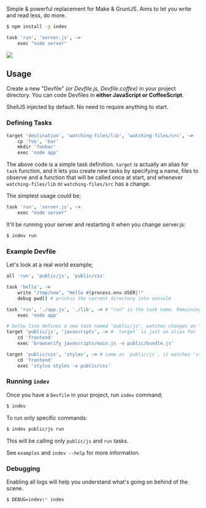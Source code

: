 Simple & powerful replacement for Make & GruntJS. Aims to let you write and read less, do more.

```bash
$ npm install -g indev
```

```coffee
task 'run', 'server.js', ->
    exec "node server"
```

![](https://dl.dropbox.com/s/imo9jsn9bj0p70a/indev.png?token_hash=AAHJaVO7QTSQxWWqLaNsBwaJfwU2pf8WlF7COJ9v5FNTaw)

## Usage

Create a new "Devfile" *(or Devfile.js, Devfile.coffee)* in your project directory.
You can code Devfiles in **either JavaScript or CoffeeScript**.

ShellJS injected by default. No need to require anything to start.

### Defining Tasks

```coffee
target 'destination', 'watching-files/lib', 'watching-files/src', ->
    cp 'foo', 'bar'
    mkdir 'foobar'
    exec 'node app'
```

The above code is a simple task definition. `target` is actually an alias for `task` function, and it lets you
create new tasks by specifying a name, files to observe and a function that will be called once at start, and whenever
`watching-files/lib` or `watching-files/src` has a change.

The simplest usage could be;

```coffee
task 'run', 'server.js', ->
    exec "node server"
```

It'll be running your server and restarting it when you change server.js:

```bash
$ indev run
```

### Example Devfile

Let's look at a real world example;

```coffee
all 'run', 'public/js', 'public/css'

task 'hello', ->
    write "/tmp/now", "Hello #{process.env.USER}!"
    debug pwd() # printss the current directory into console

task 'run', './app.js', './lib', -> # "run" is the task name. Remaining parameters are filenames to watch.
    exec 'node app'

# below line defines a new task named "public/js", watches changes on "./javascripts"
target 'public/js', 'javascripts', -> # `target` is just an alias for `task`.
    cd 'frontend'
    exec 'browserify javascripts/main.js -o public/bundle.js'

target 'public/css', 'styles', -> # same as `public/js`, it watches 'styles' directory and outputs to public/css.
    cd 'frontend'
    exec 'stylus styles -o public/css'
```

### Running `indev`

Once you have a `Devfile` in your project, run `indev` command;

```bash
$ indev
```

To run only specific commands:

```bash
$ indev public/js run
```

This will be calling only `public/js` and `run` tasks.

See `examples` and `indev --help` for more information.

### Debugging

Enabling all logs will help you understand what's going on behind of the scene.

```bash
$ DEBUG=indev:* indev
```
